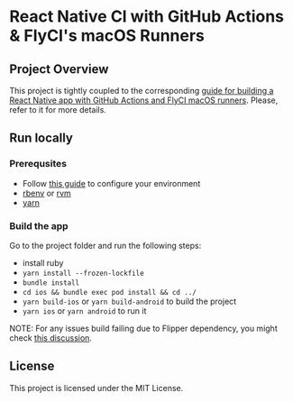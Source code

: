 # React Native CI with GitHub Actions & FlyCI's macOS Runners

## Project Overview

This project is tightly coupled to the corresponding [guide for building a React Native app with GitHub Actions and FlyCI macOS runners](https://flyci.net/docs/guides/react-native-guide). Please, refer to it for more details.

## Run locally

### Prerequsites

- Follow [this guide](https://reactnative.dev/docs/environment-setup) to configure your environment
- [rbenv](https://github.com/rbenv/rbenv) or [rvm](https://rvm.io/)
- [yarn](https://yarnpkg.com/)

### Build the app

Go to the project folder and run the following steps:

- install ruby
- `yarn install --frozen-lockfile`
- `bundle install`
- `cd ios && bundle exec pod install && cd ../`
- `yarn build-ios` or `yarn build-android` to build the project
- `yarn ios` or `yarn android` to run it

NOTE: For any issues build failing due to Flipper dependency, you might check [this discussion](https://github.com/facebook/react-native/issues/43335).

## License

This project is licensed under the MIT License.

